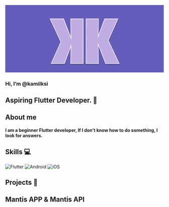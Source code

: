 

![alt text](https://github.com/kamilksi/kamilksi/blob/main/kk_logo.png?raw=true)

<h3>
Hi, I’m @kamilksi
</h3>
<h2>
Aspiring Flutter Developer. 📱
</h2>

## About me 
<h4>
I am a beginner Flutter developer, If I don't know how to do something, I look for answers. 
</h4>

## Skills 💻

![Flutter](https://img.shields.io/badge/Flutter-%2302569B.svg?style=for-the-badge&logo=Flutter&logoColor=white)
![Android](https://img.shields.io/badge/Android-3DDC84?style=for-the-badge&logo=android&logoColor=white)
![iOS](https://img.shields.io/badge/iOS-000000?style=for-the-badge&logo=ios&logoColor=white)
</br>

## Projects 💼

<h2> Mantis APP & Mantis API </h2>

<!---
kamilksi/kamilksi is a ✨ special ✨ repository because its `README.md` (this file) appears on your GitHub profile.
You can click the Preview link to take a look at your changes.
--->
